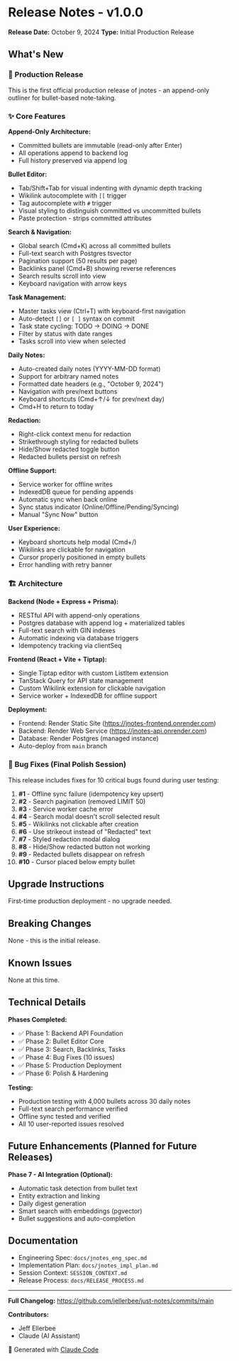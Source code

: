 # Release Notes - v1.0.0

**Release Date:** October 9, 2024
**Type:** Initial Production Release

## What's New

### 🎉 Production Release

This is the first official production release of jnotes - an append-only outliner for bullet-based note-taking.

### ✨ Core Features

**Append-Only Architecture:**
- Committed bullets are immutable (read-only after Enter)
- All operations append to backend log
- Full history preserved via append log

**Bullet Editor:**
- Tab/Shift+Tab for visual indenting with dynamic depth tracking
- Wikilink autocomplete with `[[` trigger
- Tag autocomplete with `#` trigger
- Visual styling to distinguish committed vs uncommitted bullets
- Paste protection - strips committed attributes

**Search & Navigation:**
- Global search (Cmd+K) across all committed bullets
- Full-text search with Postgres tsvector
- Pagination support (50 results per page)
- Backlinks panel (Cmd+B) showing reverse references
- Search results scroll into view
- Keyboard navigation with arrow keys

**Task Management:**
- Master tasks view (Ctrl+T) with keyboard-first navigation
- Auto-detect `[]` or `[ ]` syntax on commit
- Task state cycling: TODO → DOING → DONE
- Filter by status with date ranges
- Tasks scroll into view when selected

**Daily Notes:**
- Auto-created daily notes (YYYY-MM-DD format)
- Support for arbitrary named notes
- Formatted date headers (e.g., "October 9, 2024")
- Navigation with prev/next buttons
- Keyboard shortcuts (Cmd+↑/↓ for prev/next day)
- Cmd+H to return to today

**Redaction:**
- Right-click context menu for redaction
- Strikethrough styling for redacted bullets
- Hide/Show redacted toggle button
- Redacted bullets persist on refresh

**Offline Support:**
- Service worker for offline writes
- IndexedDB queue for pending appends
- Automatic sync when back online
- Sync status indicator (Online/Offline/Pending/Syncing)
- Manual "Sync Now" button

**User Experience:**
- Keyboard shortcuts help modal (Cmd+/)
- Wikilinks are clickable for navigation
- Cursor properly positioned in empty bullets
- Error handling with retry banner

### 🏗️ Architecture

**Backend (Node + Express + Prisma):**
- RESTful API with append-only operations
- Postgres database with append log + materialized tables
- Full-text search with GIN indexes
- Automatic indexing via database triggers
- Idempotency tracking via clientSeq

**Frontend (React + Vite + Tiptap):**
- Single Tiptap editor with custom ListItem extension
- TanStack Query for API state management
- Custom Wikilink extension for clickable navigation
- Service worker + IndexedDB for offline support

**Deployment:**
- Frontend: Render Static Site (https://jnotes-frontend.onrender.com)
- Backend: Render Web Service (https://jnotes-api.onrender.com)
- Database: Render Postgres (managed instance)
- Auto-deploy from `main` branch

### 🐛 Bug Fixes (Final Polish Session)

This release includes fixes for 10 critical bugs found during user testing:

1. **#1** - Offline sync failure (idempotency key upsert)
2. **#2** - Search pagination (removed LIMIT 50)
3. **#3** - Service worker cache error
4. **#4** - Search modal doesn't scroll selected result
5. **#5** - Wikilinks not clickable after creation
6. **#6** - Use strikeout instead of "Redacted" text
7. **#7** - Styled redaction modal dialog
8. **#8** - Hide/Show redacted button not working
9. **#9** - Redacted bullets disappear on refresh
10. **#10** - Cursor placed below empty bullet

## Upgrade Instructions

First-time production deployment - no upgrade needed.

## Breaking Changes

None - this is the initial release.

## Known Issues

None at this time.

## Technical Details

**Phases Completed:**
- ✅ Phase 1: Backend API Foundation
- ✅ Phase 2: Bullet Editor Core
- ✅ Phase 3: Search, Backlinks, Tasks
- ✅ Phase 4: Bug Fixes (10 issues)
- ✅ Phase 5: Production Deployment
- ✅ Phase 6: Polish & Hardening

**Testing:**
- Production testing with 4,000 bullets across 30 daily notes
- Full-text search performance verified
- Offline sync tested and verified
- All 10 user-reported issues resolved

## Future Enhancements (Planned for Future Releases)

**Phase 7 - AI Integration (Optional):**
- Automatic task detection from bullet text
- Entity extraction and linking
- Daily digest generation
- Smart search with embeddings (pgvector)
- Bullet suggestions and auto-completion

## Documentation

- Engineering Spec: `docs/jnotes_eng_spec.md`
- Implementation Plan: `docs/jnotes_impl_plan.md`
- Session Context: `SESSION_CONTEXT.md`
- Release Process: `docs/RELEASE_PROCESS.md`

---

**Full Changelog:** https://github.com/jellerbee/just-notes/commits/main

**Contributors:**
- Jeff Ellerbee
- Claude (AI Assistant)

🤖 Generated with [Claude Code](https://claude.com/claude-code)
